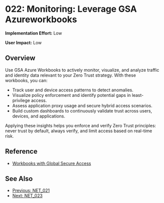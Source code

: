 ﻿# 022: Monitoring: Leverage GSA Azureworkbooks

**Implementation Effort:** Low 

**User Impact:** Low

## Overview
Use GSA Azure Workbooks to actively monitor, visualize, and analyze traffic and identity data relevant to your Zero Trust strategy. With these workbooks, you can:

- Track user and device access patterns to detect anomalies.
- Visualize policy enforcement and identify potential gaps in least-privilege access.
- Assess application proxy usage and secure hybrid access scenarios.
- Build custom dashboards to continuously validate trust across users, devices, and applications.

Applying these insights helps you enforce and verify Zero Trust principles: never trust by default, always verify, and limit access based on real-time risk.

## Reference

- [Workbooks with Global Secure Access](https://learn.microsoft.com/en-us/entra/global-secure-access/how-to-use-workbooks)

## See Also
- [Previous: NET_021](NET_021.md)
- [Next: NET_023](NET_023.md)
